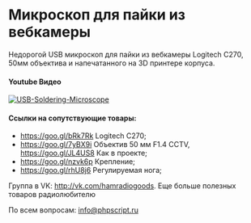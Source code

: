 # Микроскоп для пайки из вебкамеры
Недорогой USB микроскоп для пайки из вебкамеры Logitech C270, 50мм объектива и напечатанного на 3D принтере корпуса.
#### Youtube Видео
[![USB-Soldering-Microscope](http://img.youtube.com/vi/ux7mMREgl5g/0.jpg)](https://youtu.be/ux7mMREgl5g)
#### Ссылки на сопутствующие товары:
* https://goo.gl/bRk7Rk Logitech C270;
* https://goo.gl/7yBX9i Объектив 50 мм F1.4 CCTV, https://goo.gl/JL4US8 Как в проекте;
* https://goo.gl/nzvk6p Крепление;
* https://goo.gl/rhU8j6 Регулируемая нога;

Группа в VK: http://vk.com/hamradiogoods. Еще больше полезных товаров радиолюбителю

По всем вопросам: info@phpscript.ru

